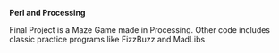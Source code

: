 **Perl and Processing**


Final Project is a Maze Game made in Processing.
Other code includes classic practice programs like FizzBuzz and MadLibs
